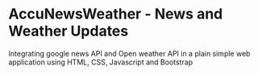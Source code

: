 # AccuNewsWeather - News and Weather Updates
Integrating google news API and Open weather API in a plain simple web application using HTML, CSS, Javascript and Bootstrap
